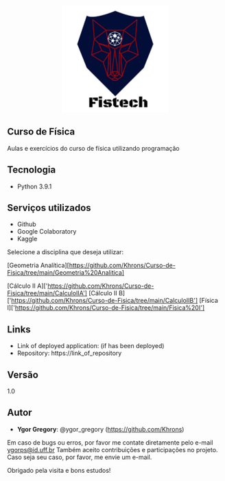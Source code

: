 <p align="center">
  <img width="250" height="250" src="https://github.com/Khrons/Curso-de-Fisica/blob/main/img/logo-fistech.png">
</p>

 
## Curso de Física
 
Aulas e exercícios do curso de física utilizando programação
 
## Tecnologia
 
* Python  3.9.1

## Serviços utilizados
 
* Github
* Google Colaboratory
* Kaggle
 

 
Selecione a disciplina que deseja utilizar:

[Geometria Analítica][https://github.com/Khrons/Curso-de-Fisica/tree/main/Geometria%20Analitica]

[Cálculo II A]['https://github.com/Khrons/Curso-de-Fisica/tree/main/CalculoIIA']
[Cálculo II B]['https://github.com/Khrons/Curso-de-Fisica/tree/main/CalculoIIB']
[Física I]['https://github.com/Khrons/Curso-de-Fisica/tree/main/Fisica%20I']
 
 

 
## Links
 
  - Link of deployed application: (if has been deployed)
  - Repository: https://link_of_repository
  
  
 
## Versão
 
1.0
 
 
## Autor
 
* **Ygor Gregory**: @ygor_gregory (https://github.com/Khrons)


Em caso de bugs ou erros, por favor me contate diretamente pelo e-mail ygorps@id.uff.br
Também aceito contribuições e participações no projeto. Caso seja seu caso, por favor,
me envie um e-mail. 
 
 
Obrigado pela visita e bons estudos!
